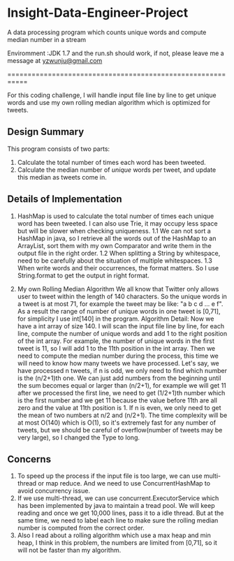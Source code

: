 # Insight-Data-Engineer-Project
A data processing program which counts unique words and compute median number in a stream

Enviromment :JDK 1.7 and the run.sh should work, if not, please leave me a message at yzwunju@gmail.com

===========================================================

For this coding challenge, I will handle input file line by line to get unique words and use my own rolling median algorithm which is optimized for tweets.

## Design Summary

This program consists of two parts:

1. Calculate the total number of times each word has been tweeted.
2. Calculate the median number of *unique* words per tweet, and update this median as tweets come in.

## Details of Implementation

1. HashMap is used to calculate the total number of times each unique word has been tweeted. I can also use Trie, it may occupy less space but will be slower when checking uniqueness.
	1.1 We can not sort a HashMap in java, so I retrieve all the words out of the HashMap to an ArrayList<String>, sort them with my own Comparator and write them in the output file in the right order.
    1.2 When splitting a String by whitespace, need to be carefully about the situation of multiple whitespaces.
    1.3 When write words and their occurrences, the format matters. So I use String.format to get the output in right format.
    
2. My own Rolling Median Algorithm
   We all know that Twitter only allows user to tweet within the length of 140 characters. So the unique words in a tweet is at most 71, for example the tweet may be like: "a b c d ... e f". As a result the range of number of unique words in one tweet is [0,71], for simplicity I use int[140] in the program.
   Algorithm Detail:
   	Now we have a int array of size 140. I will scan the input file line by line, for each line, compute the number of unique words and add 1 to the right position of the int array. For example, the number of unique words in the first tweet is 11, so I will add 1 to the 11th position in the int array.
   	Then we need to compute the median number during the process, this time we will need to know how many tweets we have processed. Let's say, we have processed n tweets, if n is odd, we only need to find which number is the (n/2+1)th one. We can just add numbers from the beginning until the sum becomes equal or larger than (n/2+1), for example we will get 11 after we processed the first line, we need to get (1/2+1)th number which is the first number and we get 11 because the value before 11th are all zero and the value at 11th position is 1. If n is even, we only need to get the mean of two numbers at n/2 and (n/2+1).
   	The time complexity will be at most O(140) which is O(1), so it's extremely fast for any number of tweets, but we should be careful of overflow(number of tweets may be very large), so I changed the Type to long. 

## Concerns

1. To speed up the process if the input file is too large, we can use multi-thread or map reduce. And we need to use ConcurrentHashMap to avoid concurrency issue.
2. If we use multi-thread, we can use concurrent.ExecutorService which has been implemented by java to maintain a tread pool. We will keep reading and once we get 10,000 lines, pass it to a idle thread. But at the same time, we need to label each line to make sure the rolling median number is computed from the correct order.
3. Also I read about a rolling algorithm which use a max heap and min heap, I think in this problem, the numbers are limited from [0,71], so it will not be faster than my algorithm.


